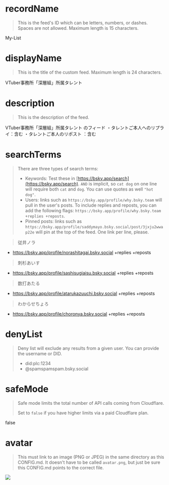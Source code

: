 
# recordName

> This is the feed's ID which can be letters, numbers, or dashes. Spaces are not allowed. Maximum length is 15 characters.

My-List

# displayName

> This is the title of the custom feed. Maximum length is 24 characters.

VTuber事務所「深層組」所属タレント

# description

> This is the description of the feed.

VTuber事務所「深層組」所属タレント のフィード
・タレントご本人へのリプライ：含む
・タレントご本人のリポスト ：含む

# searchTerms

> There are three types of search terms:
>
> - Keywords: Test these in [https://bsky.app/search](https://bsky.app/search). `AND` is implicit, so `cat dog` on one line will require both `cat` and `dog`. You can use quotes as well `"hot dog"`.
> - Users: links such as `https://bsky.app/profile/why.bsky.team` will pull in the user's posts. To include replies and reposts, you can add the following flags: `https://bsky.app/profile/why.bsky.team +replies +reposts`.
> - Pinned posts: links such as `https://bsky.app/profile/saddymayo.bsky.social/post/3jxju2wwap22e` will pin at the top of the feed. One link per line, please.

> 従井ノラ
- https://bsky.app/profile/norashitagai.bsky.social +replies +reposts

> 刺杉あいす
- https://bsky.app/profile/sashisugiaisu.bsky.social +replies +reposts

> 数打あたる
- https://bsky.app/profile/atarukazuuchi.bsky.social +replies +reposts

> わからせちょろ
- https://bsky.app/profile/choronya.bsky.social +replies +reposts

# denyList

> Deny list will exclude any results from a given user. You can provide the username or DID.
>
> - did:plc:1234
> - @spamspamspam.bsky.social

# safeMode

> Safe mode limits the total number of API calls coming from Cloudflare.
>
> Set to `false` if you have higher limits via a paid Cloudflare plan.

false

# avatar

> This must link to an image (PNG or JPEG) in the same directory as this CONFIG.md. It doesn't have to be called `avatar.png`, but just be sure this CONFIG.md points to the correct file.

![](avatar.png)
